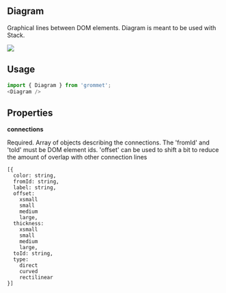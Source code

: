 ## Diagram
Graphical lines between DOM elements.
      Diagram is meant to be used with Stack.

[![](https://codesandbox.io/static/img/play-codesandbox.svg)](https://codesandbox.io/s/github/grommet/grommet-site?initialpath=diagram&amp;module=%2Fscreens%2FDiagram.js)
## Usage

```javascript
import { Diagram } from 'grommet';
<Diagram />
```

## Properties

**connections**

Required. Array of objects describing the connections.
      The 'fromId' and 'toId' must be DOM element ids.
      'offset' can be used to shift a bit to reduce the amount of overlap
      with other connection lines

```
[{
  color: string,
  fromId: string,
  label: string,
  offset: 
    xsmall
    small
    medium
    large,
  thickness: 
    xsmall
    small
    medium
    large,
  toId: string,
  type: 
    direct
    curved
    rectilinear
}]
```
  